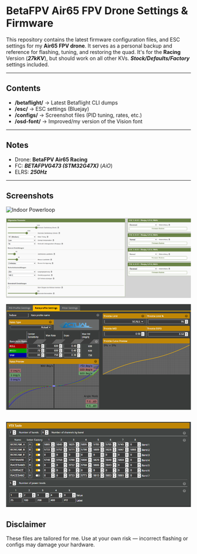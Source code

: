 # BetaFPV Air65 FPV Drone Settings & Firmware

This repository contains the latest firmware configuration files, and ESC settings for my **Air65 FPV drone**.
It serves as a personal backup and reference for flashing, tuning, and restoring the quad.
It's for the **Racing** Version (***27kKV***), but should work on all other KVs.
***Stock/Defaults/Factory*** settings included.

---

## Contents
- **/betaflight/** → Latest Betaflight CLI dumps  
- **/esc/** → ESC settings (Bluejay)  
- **/configs/** → Screenshot files (PID tuning, rates, etc.)
- **/osd-font/** → Improved/my version of the Vision font

---

## Notes
- Drone: **BetaFPV Air65 Racing**  
- FC: ***BETAFPVG473 (STM32G47X)*** (*AiO*)
- ELRS: ***250Hz***

---

## Screenshots

![Indoor Powerloop](footage/indoor_powerloop_1.gif)

![ESC](esc/20250924_ESC.png)

![Rates](configs/betaflight-actual-rates.png)

![vTX Table](configs/betaflight-german-legal-vtxtable.png)
---

## Disclaimer
These files are tailored for me.
Use at your own risk — incorrect flashing or configs may damage your hardware.
